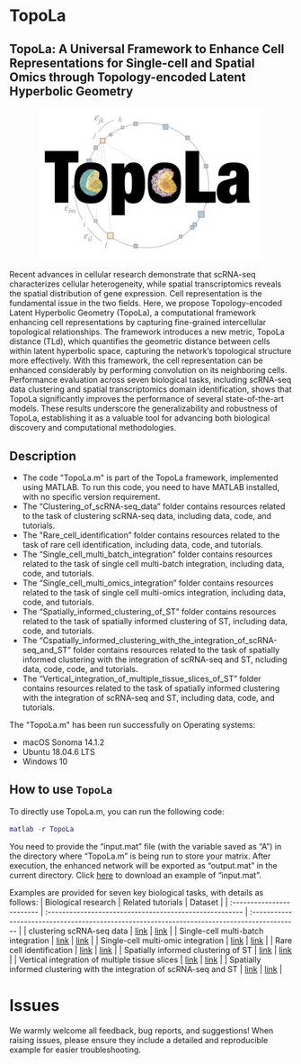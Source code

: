 # TopoLa
## TopoLa: A Universal Framework to Enhance Cell Representations for Single-cell and Spatial Omics through Topology-encoded Latent Hyperbolic Geometry

<p align="center">
<img src="https://github.com/kaizheng-academic/TopoLa/blob/main/src/TopoLa.png" width="400" />
</p>
Recent advances in cellular research demonstrate that scRNA-seq characterizes cellular heterogeneity, while spatial transcriptomics reveals the spatial distribution of gene expression. Cell representation is the fundamental issue in the two fields. Here, we propose Topology-encoded Latent Hyperbolic Geometry (TopoLa), a computational framework enhancing cell representations by capturing fine-grained intercellular topological relationships. The framework introduces a new metric, TopoLa distance (TLd), which quantifies the geometric distance between cells within latent hyperbolic space, capturing the network’s topological structure more effectively. With this framework, the cell representation can be enhanced considerably by performing convolution on its neighboring cells. Performance evaluation across seven biological tasks, including scRNA-seq data clustering and spatial transcriptomics domain identification, shows that TopoLa significantly improves the performance of several state-of-the-art models. These results underscore the generalizability and robustness of TopoLa, establishing it as a valuable tool for advancing both biological discovery and computational methodologies.




## Description 
* The code "TopoLa.m" is part of the TopoLa framework, implemented using MATLAB. To run this code, you need to have MATLAB installed, with no specific version requirement.
* The “Clustering_of_scRNA-seq_data” folder contains resources related to the task of clustering scRNA-seq data, including data, code, and tutorials.
* The "Rare_cell_identification” folder contains resources related to the task of rare cell identification, including data, code, and tutorials.
* The “Single_cell_multi_batch_integration” folder contains resources related to the task of single cell multi-batch integration, including data, code, and tutorials.
* The “Single_cell_multi_omics_integration” folder contains resources related to the task of single cell multi-omics integration, including data, code, and tutorials.
* The “Spatially_informed_clustering_of_ST” folder contains resources related to the task of spatially informed clustering of ST, including data, code, and tutorials.
* The “Cspatially_informed_clustering_with_the_integration_of_scRNA-seq_and_ST” folder contains resources related to the task of spatially informed clustering with the integration of scRNA-seq and ST, ncluding data, code, code, and tutorials.
* The “Vertical_integration_of_multiple_tissue_slices_of_ST” folder contains resources related to the task of spatially informed clustering with the integration of scRNA-seq and ST, including data, code, and tutorials.


The "TopoLa.m" has been run successfully on Operating systems: 
* macOS Sonoma 14.1.2
* Ubuntu 18.04.6 LTS
* Windows 10

## How to use `TopoLa`

To directly use TopoLa.m, you can run the following code:
```matlab
matlab -r TopoLa
```
You need to provide the “input.mat” file (with the variable saved as “A”) in the directory where “TopoLa.m” is being run to store your matrix. After execution, the enhanced network will be exported as “output.mat” in the current directory. Click [here](https://drive.google.com/file/d/1Cl9BmLQS7zJ8SlkF1OxHuargU5fbUNFi/view?usp=share_link) to download an example of “input.mat”.


Examples are provided for seven key biological tasks, with details as follows:
| Biological research       | Related tutorials                                        | Dataset                                                                                     |
| :------------------------ | :------------------------------------------------------ | :------------------------------------------------------------------------------------------- |
| clustering scRNA-seq data | [link](https://github.com/kaizheng-academic/TopoLa/tree/main/Clustering_of_scRNA-seq_data/)   | [link](https://drive.google.com/file/d/1k3AD1tdELfYM1xXs9jjhKJ6nb1pu71As/view?usp=share_link) |
| Single-cell multi-batch integration      | [link](https://github.com/kaizheng-academic/TopoLa/tree/main/Single_cell_multi_batch_integration)             | [link](https://drive.google.com/file/d/1__se85Ru86rS7By4Zwvbel5VinEDPlmj/view?usp=share_link) |
| Single-cell multi-omic integration    | [link](https://github.com/kaizheng-academic/TopoLa/tree/main/Single_cell_multi_omics_integration)                 | [link](https://drive.google.com/file/d/1eJL_wYf0y8QEsw1BmmeWQFuhmdKUPbQp/view?usp=share_link) |
| Rare cell identification      | [link](https://github.com/kaizheng-academic/TopoLa/tree/main/Rare_cell_identification)  | [link](https://drive.google.com/file/d/1IEqq16XulvrirYL-oCGPbfRIzFz3OMS3/view?usp=share_link) |
| Spatially informed clustering of ST    | [link](https://github.com/kaizheng-academic/TopoLa/tree/main/Spatially_informed_clustering_of_ST)         | [link](https://drive.google.com/file/d/1w1Ghtt7mq5qHvD6DQ-vJKLTKvZ-oxrpz/view?usp=sharing) |
| Vertical integration of multiple tissue slices  | [link](https://github.com/kaizheng-academic/TopoLa/tree/main/Vertical_integration_of_multiple_tissue_slices_of_ST)      | [link](https://drive.google.com/file/d/1kWJk51UGe2QyLd7tOf_rBvwlcx7iXIRt/view?usp=sharing) |
| Spatially informed clustering with the integration of scRNA-seq and ST | [link](https://github.com/kaizheng-academic/TopoLa/tree/main/spatially_informed_clustering_with_the_integration_of_scRNA-seq_and_ST)  | [link](https://drive.google.com/file/d/1I4LIoFcd1kSP4SGpsNAMPumnROuz9N6A/view?usp=share_link) |



# Issues
We warmly welcome all feedback, bug reports, and suggestions! When raising issues, please ensure they include a detailed and reproducible example for easier troubleshooting.






